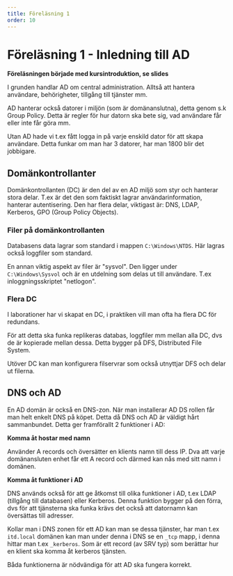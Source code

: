 ```yaml
---
title: Föreläsning 1
order: 10
---
```


# Föreläsning 1 - Inledning till AD

**Föreläsningen började med kursintroduktion, se slides**

I grunden handlar AD om central administration. Alltså att hantera användare, behörigheter, tillgång till tjänster mm.

AD hanterar också datorer i miljön (som är domänanslutna), detta genom s.k Group Policy. Detta är regler för hur datorn ska bete sig, vad användare får eller inte får göra mm.

Utan AD hade vi t.ex fått logga in på varje enskild dator för att skapa användare. Detta funkar om man har 3 datorer, har man 1800 blir det jobbigare.

## Domänkontrollanter

Domänkontrollanten (DC) är den del av en AD miljö som styr och hanterar stora delar. T.ex är det den som faktiskt lagrar användarinformation, hanterar autentisering. Den har flera delar, viktigast är: DNS, LDAP, Kerberos, GPO (Group Policy Objects).

### Filer på domänkontrollanten

Databasens data lagrar som standard i mappen `C:\Windows\NTDS`. Här lagras också loggfiler som standard.

En annan viktig aspekt av filer är "sysvol". Den ligger under `C:\Windows\Sysvol` och är en utdelning som delas ut till användare. T.ex inloggningsskriptet "netlogon".

### Flera DC

I laborationer har vi skapat en DC, i praktiken vill man ofta ha flera DC för redundans.

För att detta ska funka replikeras databas, loggfiler mm mellan alla DC, dvs de är kopierade mellan dessa. Detta bygger på DFS, Distributed File System.

Utöver DC kan man konfigurera filservrar som också utnyttjar DFS och delar ut filerna.

## DNS och AD

En AD domän är också en DNS-zon. När man installerar AD DS rollen får man helt enkelt DNS på köpet. Detta då DNS och AD är väldigt hårt sammanbundet. Detta ger framförallt 2 funktioner i AD:

**Komma åt hostar med namn**

Använder A records och översätter en klients namn till dess IP. Dva att varje domänansluten enhet får ett A record och därmed kan nås med sitt namn i domänen.

**Komma åt funktioner i AD**

DNS används också för att ge åtkomst till olika funktioner i AD, t.ex LDAP (tillgång till databasen) eller Kerberos. Denna funktion bygger på den förra, dvs för att tjänsterna ska funka krävs det också att datornamn kan översättas till adresser.

Kollar man i DNS zonen för ett AD kan man se dessa tjänster, har man t.ex `itd.local` domänen kan man under denna i DNS se en `_tcp` mapp, i denna hittar man t.ex `_kerberos`. Som är ett record (av SRV typ) som berättar hur en klient ska komma åt kerberos tjänsten.

Båda funktionerna är nödvändiga för att AD ska fungera korrekt.

